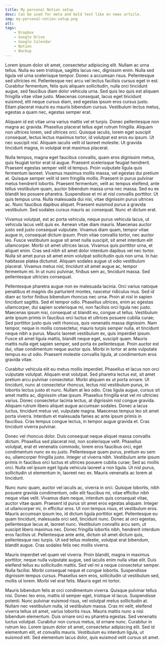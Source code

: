 ```yaml
---
title: My personal Notion setup
desc: Can be used for meta and bold text like on news article.
img: my-personal-notion-setup.png
alt:
tags: 
    - Dropbox
    - Google Drive
    - Google Calendar
    - Notion
    - Backup
---
```


Lorem ipsum dolor sit amet, consectetur adipiscing elit. Nullam ac urna tellus. Nulla eu sem tristique, sagittis lacus nec, dignissim enim. Nulla sed ligula vel urna scelerisque tempor. Donec a accumsan risus. Pellentesque sed ultricies mi. Pellentesque nec arcu vel lectus facilisis cursus eget in est. Curabitur fermentum, felis quis aliquam sollicitudin, nulla orci tincidunt augue, sed faucibus diam dolor vehicula urna. Sed quis leo quis est aliquam fringilla vitae vitae justo. Maecenas consequat, lacus eget tincidunt euismod, elit neque cursus diam, sed egestas ipsum eros cursus justo. Etiam placerat mauris eu mauris bibendum cursus. Vestibulum lectus metus, egestas a quam nec, egestas semper erat.

Aliquam id est vitae urna varius mattis vel et turpis. Donec pellentesque non magna ac gravida. Phasellus placerat tellus eget rutrum fringilla. Aliquam non ultrices lorem, sed ultrices orci. Quisque iaculis, lorem eget suscipit consequat, lectus lectus maximus tortor, id volutpat est eros eu ipsum. Ut nec suscipit nisl. Aliquam iaculis velit id laoreet molestie. Ut gravida tincidunt magna, in volutpat erat maximus placerat.

Nulla tempus, magna eget faucibus convallis, quam eros dignissim metus, quis feugiat tortor erat id augue. Praesent scelerisque feugiat hendrerit. Praesent egestas semper velit id tempus. Proin vulputate ligula quis fermentum laoreet. Vivamus maximus mollis massa, vel egestas dui pretium at. Quisque semper velit id sem fringilla mollis. Praesent in purus pulvinar metus hendrerit lobortis. Praesent fermentum, velit ac tempus eleifend, ante tellus vestibulum quam, auctor bibendum massa urna nec massa. Sed eu ex blandit leo posuere pharetra. Suspendisse et mi at nisl convallis porttitor. Ut quis tempus urna. Nulla malesuada dui nisi, vitae dignissim purus ultrices ac. Nunc faucibus dapibus aliquet. Praesent euismod purus a gravida vestibulum. Sed sodales cursus mauris ac consequat. Nunc et dictum erat.

Vivamus volutpat, est ac porta vehicula, neque purus vehicula lacus, ut vehicula lacus velit quis ex. Aenean vitae diam mauris. Maecenas auctor justo sed justo consequat vulputate. Vivamus diam quam, tempor vitae augue in, consequat dictum ipsum. Proin vitae convallis tortor, nec auctor leo. Fusce vestibulum augue sit amet nulla suscipit, sit amet interdum elit ullamcorper. Morbi sit amet ultrices lacus. Vivamus quis porttitor urna, et aliquet enim. Cras sed nibh sit amet dolor interdum dapibus vel nec tortor. Nulla sit amet purus sit amet enim volutpat sollicitudin quis non urna. In hac habitasse platea dictumst. Aliquam sodales augue ut odio vestibulum placerat. Vivamus metus nisl, tincidunt sit amet augue ac, tempor fermentum mi. In ut nunc pulvinar, finibus sem ac, tincidunt massa. Sed pellentesque ultricies consequat.

Pellentesque pharetra augue non ex malesuada lacinia. Orci varius natoque penatibus et magnis dis parturient montes, nascetur ridiculus mus. Sed id diam ac tortor finibus bibendum rhoncus nec urna. Proin at nisl in sapien tincidunt sagittis. Sed et tempor odio. Phasellus ultrices, enim ac egestas ullamcorper, dui sapien scelerisque mi, non facilisis orci ligula nec justo. Maecenas ipsum nisi, consequat ut blandit eu, congue ut tellus. Vestibulum ante ipsum primis in faucibus orci luctus et ultrices posuere cubilia curae; Sed porttitor justo quis velit rhoncus, quis venenatis massa dignissim. Nam tempor, neque in mollis consectetur, mauris turpis semper nulla, et tincidunt neque nibh a purus. Mauris laoreet vestibulum ex, quis imperdiet ipsum. Fusce sit amet ligula mattis, blandit neque eget, suscipit quam. Mauris mattis nulla eget sapien semper, sed porta ex pellentesque. Proin auctor est dui, vitae condimentum neque auctor quis. Morbi in tortor at ante vulputate tempus eu ut odio. Praesent molestie convallis ligula, at condimentum eros gravida vitae.

Curabitur vehicula elit eu metus mollis imperdiet. Phasellus et lacus non orci vulputate volutpat. Aliquam erat volutpat. Sed pharetra lectus est, sit amet pretium arcu pulvinar consectetur. Morbi aliquam ex ut porta ornare. Ut tincidunt, nunc at consectetur rhoncus, lectus nisl vestibulum purus, in lobortis lectus justo et nunc. Nullam at leo odio. Cras ligula augue, cursus sit amet mattis ac, dignissim vitae ipsum. Phasellus fringilla erat vel mi ultricies varius. Donec consectetur lacinia lectus, at dignissim nisl congue gravida. Aliquam rutrum libero aliquet augue accumsan sodales. Donec a lacus luctus, tincidunt metus vel, vulputate magna. Maecenas tempus leo sit amet porta viverra. Interdum et malesuada fames ac ante ipsum primis in faucibus. Cras tempus congue lectus, in tempor augue gravida et. Cras tincidunt viverra pulvinar.

Donec vel rhoncus dolor. Duis consequat neque aliquet massa convallis dictum. Phasellus sed placerat nisl, non scelerisque velit. Phasellus volutpat, erat et venenatis commodo, lorem eros faucibus orci, eget condimentum nunc ex eu justo. Pellentesque quam purus, pretium eu sem eu, ullamcorper fringilla justo. Integer ut viverra nibh. Vestibulum ante ipsum primis in faucibus orci luctus et ultrices posuere cubilia curae; Sed ac mollis orci. Nulla vel ipsum eget ligula vehicula laoreet a non ligula. Ut nisl purus, sollicitudin ut elementum in, laoreet nec ex. Mauris venenatis ac lorem at tincidunt.

Nunc nunc quam, auctor vel iaculis ac, viverra in orci. Quisque lobortis, nibh posuere gravida condimentum, odio elit faucibus mi, vitae efficitur nibh neque vitae velit. Vivamus diam neque, interdum quis consequat vitae, auctor vitae quam. Praesent id purus sit amet eros egestas aliquam. Integer ut ullamcorper mi, in efficitur eros. Ut non tempus risus, et vestibulum eros. Mauris accumsan ipsum leo, id dictum ligula porttitor eget. Pellentesque eu quam tincidunt, malesuada orci sed, tincidunt nunc. Donec at orci egestas, pellentesque lacus at, laoreet nunc. Vestibulum convallis arcu sem, ut suscipit libero maximus nec. Donec fringilla lobortis nibh, hendrerit interdum eros facilisis ut. Pellentesque ante ante, dictum sit amet dictum quis, pellentesque nec turpis. Ut sed tellus molestie, volutpat erat bibendum, blandit augue. Cras sodales felis nec mollis viverra.

Mauris imperdiet vel quam vel viverra. Proin blandit, magna in maximus porttitor, neque nulla vulputate augue, sed iaculis enim nulla vitae elit. Duis eleifend tellus eu sollicitudin mattis. Sed vel mi a neque consectetur semper. Nulla facilisi. Morbi consequat neque et congue lobortis. Suspendisse dignissim tempus cursus. Phasellus sem eros, sollicitudin ut vestibulum sed, mollis ut lorem. Morbi vel erat felis. Mauris eget mi tortor.

Mauris bibendum felis at orci condimentum viverra. Quisque pulvinar tellus nisi. Donec leo eros, mattis id semper eget, tristique id lacus. Suspendisse potenti. Nunc pulvinar euismod risus, vel volutpat metus sollicitudin at. Nullam nec vestibulum nulla, id vestibulum massa. Cras mi velit, eleifend viverra tellus sit amet, varius lobortis risus. Mauris mattis nunc a nisi bibendum elementum. Duis ornare orci eu pharetra egestas. Sed venenatis luctus volutpat. Curabitur non cursus metus, id ornare nunc. Curabitur in rutrum leo. Lorem ipsum dolor sit amet, consectetur adipiscing elit. Sed id elementum elit, et convallis mauris. Vestibulum eu interdum ligula, ut euismod elit. Sed elementum lacus dolor, quis euismod velit cursus sit amet.

